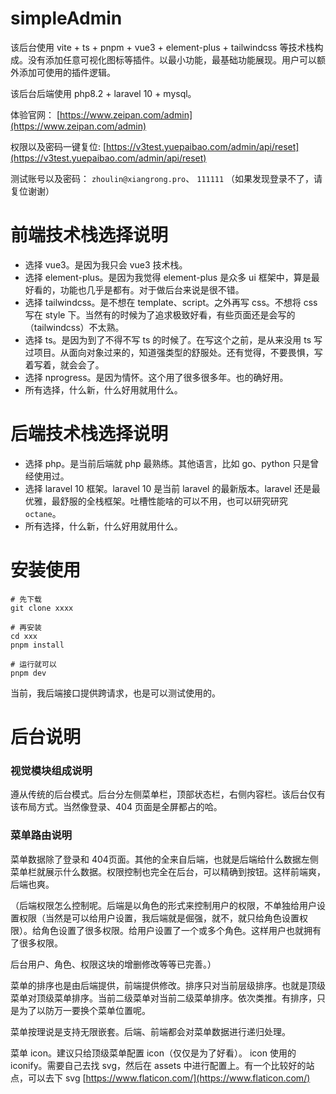 # simpleAdmin

该后台使用 vite + ts + pnpm + vue3 + element-plus + tailwindcss 等技术栈构成。没有添加任意可视化图标等插件。以最小功能，最基础功能展现。用户可以额外添加可使用的插件逻辑。

该后台后端使用 php8.2 + laravel 10 + mysql。

体验官网： [https://www.zeipan.com/admin](https://www.zeipan.com/admin)

权限以及密码一键复位: [https://v3test.yuepaibao.com/admin/api/reset](https://v3test.yuepaibao.com/admin/api/reset)

测试账号以及密码： `zhoulin@xiangrong.pro`、   `111111` （如果发现登录不了，请复位谢谢）

# 前端技术栈选择说明

- 选择 vue3。是因为我只会 vue3 技术栈。
- 选择 element-plus。是因为我觉得 element-plus 是众多 ui 框架中，算是最好看的，功能也几乎是都有。对于做后台来说是很不错。
- 选择 tailwindcss。是不想在 template、script。之外再写 css。不想将 css 写在 style 下。当然有的时候为了追求极致好看，有些页面还是会写的（tailwindcss）不太熟。
- 选择 ts。是因为到了不得不写 ts 的时候了。在写这个之前，是从来没用 ts 写过项目。从面向对象过来的，知道强类型的舒服处。还有觉得，不要畏惧，写着写着，就会会了。
- 选择 nprogress。是因为情怀。这个用了很多很多年。也的确好用。
- 所有选择，什么新，什么好用就用什么。
# 后端技术栈选择说明
- 选择 php。是当前后端就 php 最熟练。其他语言，比如 go、python 只是曾经使用过。
- 选择 laravel 10 框架。laravel 10 是当前 laravel 的最新版本。laravel 还是最优雅，最舒服的全栈框架。吐槽性能啥的可以不用，也可以研究研究 `octane`。
- 所有选择，什么新，什么好用就用什么。

# 安装使用

```
# 先下载
git clone xxxx

# 再安装
cd xxx
pnpm install

# 运行就可以
pnpm dev
```

当前，我后端接口提供跨请求，也是可以测试使用的。

# 后台说明

### 视觉模块组成说明

遵从传统的后台模式。后台分左侧菜单栏，顶部状态栏，右侧内容栏。该后台仅有该布局方式。当然像登录、404 页面是全屏都占的哈。

### 菜单路由说明

菜单数据除了登录和 404页面。其他的全来自后端，也就是后端给什么数据左侧菜单栏就展示什么数据。权限控制也完全在后台，可以精确到按钮。这样前端爽，后端也爽。

（后端权限怎么控制呢。后端是以角色的形式来控制用户的权限，不单独给用户设置权限（当然是可以给用户设置，我后端就是倔强，就不，就只给角色设置权限）。给角色设置了很多权限。给用户设置了一个或多个角色。这样用户也就拥有了很多权限。

后台用户、角色、权限这块的增删修改等等已完善。）

菜单的排序也是由后端提供，前端提供修改。排序只对当前层级排序。也就是顶级菜单对顶级菜单排序。当前二级菜单对当前二级菜单排序。依次类推。有排序，只是为了以防万一要换个菜单位置呢。

菜单按理说是支持无限嵌套。后端、前端都会对菜单数据进行递归处理。

菜单 icon。建议只给顶级菜单配置 icon（仅仅是为了好看）。 icon 使用的 iconify。需要自己去找 svg，然后在 assets 中进行配置上。有一个比较好的站点，可以去下 svg [https://www.flaticon.com/](https://www.flaticon.com/)
